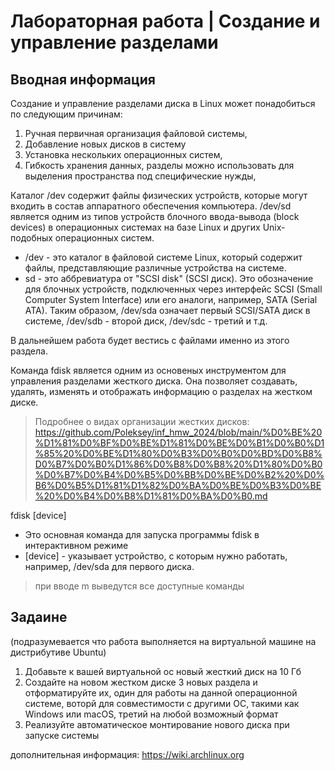 # Лабораторная работа | Cоздание и управление разделами

## Вводная информация
Создание и управление разделами диска в Linux может понадобиться по следующим причинам:
1. Ручная первичная организация файловой системы,
2. Добавление новых дисков в систему
3. Установка нескольких операционных систем,
4. Гибкость хранения данных, разделы можно использовать для выделения пространства под специфические нужды,



Каталог /dev содержит файлы физических устройств, которые могут входить в состав аппаратного обеспечения компьютера.
/dev/sd является одним из типов устройств блочного ввода-вывода (block devices) в операционных системах на базе Linux и других Unix-подобных операционных систем.
- /dev - это каталог в файловой системе Linux, который содержит файлы, представляющие различные устройства на системе.
- sd - это аббревиатура от "SCSI disk" (SCSI диск). Это обозначение для блочных устройств, подключенных через интерфейс SCSI (Small Computer System Interface) или его аналоги, например, SATA (Serial ATA).
Таким образом, /dev/sda означает первый SCSI/SATA диск в системе, /dev/sdb - второй диск, /dev/sdc - третий и т.д.

В дальнейшем работа будет вестись с файлами именно из этого раздела.

Команда fdisk является одним из основеных инструментом для управления разделами жесткого диска. Она позволяет создавать, удалять, изменять и отображать информацию о разделах на жестком диске.

> Подробнее о видах организации жестких дисков: https://github.com/Poleksey/inf_hmw_2024/blob/main/%D0%BE%20%D1%81%D0%BF%D0%BE%D1%81%D0%BE%D0%B1%D0%B0%D1%85%20%D0%BE%D1%80%D0%B3%D0%B0%D0%BD%D0%B8%D0%B7%D0%B0%D1%86%D0%B8%D0%B8%20%D1%80%D0%B0%D0%B7%D0%B4%D0%B5%D0%BB%D0%BE%D0%B2%20%D0%B6%D0%B5%D1%81%D1%82%D0%BA%D0%BE%D0%B3%D0%BE%20%D0%B4%D0%B8%D1%81%D0%BA%D0%B0.md

fdisk [device]
   - Это основная команда для запуска программы fdisk в интерактивном режиме 
   - [device] - указывает устройство, с которым нужно работать, например, /dev/sda для первого диска.
> при вводе m выведутся все доступные команды


## Задаине
(подразумевается что работа выполняется на виртуальной машине на дистрибутиве Ubuntu)
1. Добавьте к вашей виртуальной ос новый жесткий диск на 10 Гб
2. Создайте на новом жестком диске 3  новых раздела и отформатируйте их, один для работы на данной операционной системе, воторй для совместимости с другими ОС, такими  как Windows или macOS, третий на любой возможный формат
3. Реализуйте автоматическое монтирование нового диска при запуске системы




дополнительная информация: https://wiki.archlinux.org




